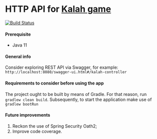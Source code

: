 # HTTP API for [Kalah game](https://en.wikipedia.org/wiki/Kalah)
[![Build Status](https://travis-ci.org/silaev/kalah.svg?branch=master)](https://travis-ci.org/silaev/kalah)

#### Prerequisite
- Java 11

#### General info
Consider exploring REST API via Swagger, for example:
`http://localhost:8080/swagger-ui.html#/kalah-controller` 
          
#### Requirements to consider before using the app 
The project ought to be built by means of Gradle. For that reason, run `gradlew clean build`.
Subsequently, to start the application make use of `gradlew bootRun`

#### Future improvements
1. Reckon the use of Spring Security Oath2;
2. Improve code coverage.
